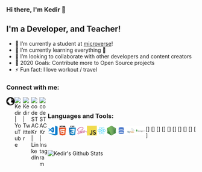 ### Hi there, I'm Kedir  👋

## I'm a Developer, and Teacher!
- 🔭 I’m currently a student at [microverse](https://www.microverse.org/)!
- 🌱 I’m currently learning everything 🤣
- 👯 I’m looking to collaborate with other developers and content creators
- 🥅 2020 Goals: Contribute more to Open Source projects
- ⚡ Fun fact: I love workout / travel

### Connect with me:

[<img align="left" alt="Kedir Abdurahman" width="22px" src="https://raw.githubusercontent.com/iconic/open-iconic/master/svg/globe.svg" />](https://github.com/keddo)
[<img align="left" alt="Kedir | YouTube" width="22px" src="https://cdn.jsdelivr.net/npm/simple-icons@v3/icons/youtube.svg" />](https://youtube.com)
[<img align="left" alt="Kedir | Twitter" width="22px" src="https://cdn.jsdelivr.net/npm/simple-icons@v3/icons/twitter.svg" />](https://twitter.com/kedirman)
[<img align="left" alt="codeSTACKr | LinkedIn" width="22px" src="https://cdn.jsdelivr.net/npm/simple-icons@v3/icons/linkedin.svg" />](https://linkedin.com/in/kedirabdurahman/)
[<img align="left" alt="codeSTACKr | Instagram" width="22px" src="https://cdn.jsdelivr.net/npm/simple-icons@v3/icons/instagram.svg" />](https://www.instagram.com/kedir.a.a/)

<br />

### Languages and Tools:

[<img align="left" alt="Visual Studio Code" width="26px" src="https://raw.githubusercontent.com/github/explore/80688e429a7d4ef2fca1e82350fe8e3517d3494d/topics/visual-studio-code/visual-studio-code.png" />]
[<img align="left" alt="HTML5" width="26px" src="https://raw.githubusercontent.com/github/explore/80688e429a7d4ef2fca1e82350fe8e3517d3494d/topics/html/html.png" />]
[<img align="left" alt="CSS3" width="26px" src="https://raw.githubusercontent.com/github/explore/80688e429a7d4ef2fca1e82350fe8e3517d3494d/topics/css/css.png" />]
[<img align="left" alt="Sass" width="26px" src="https://raw.githubusercontent.com/github/explore/80688e429a7d4ef2fca1e82350fe8e3517d3494d/topics/sass/sass.png" />]
[<img align="left" alt="JavaScript" width="26px" src="https://raw.githubusercontent.com/github/explore/80688e429a7d4ef2fca1e82350fe8e3517d3494d/topics/javascript/javascript.png" />]
[<img align="left" alt="React" width="26px" src="https://raw.githubusercontent.com/github/explore/80688e429a7d4ef2fca1e82350fe8e3517d3494d/topics/react/react.png" />]
[<img align="left" alt="Node.js" width="26px" src="https://raw.githubusercontent.com/github/explore/80688e429a7d4ef2fca1e82350fe8e3517d3494d/topics/nodejs/nodejs.png" />]
[<img align="left" alt="SQL" width="26px" src="https://raw.githubusercontent.com/github/explore/80688e429a7d4ef2fca1e82350fe8e3517d3494d/topics/sql/sql.png" />]
[<img align="left" alt="MySQL" width="26px" src="https://raw.githubusercontent.com/github/explore/80688e429a7d4ef2fca1e82350fe8e3517d3494d/topics/mysql/mysql.png" />]
[<img align="left" alt="MongoDB" width="26px" src="https://raw.githubusercontent.com/github/explore/80688e429a7d4ef2fca1e82350fe8e3517d3494d/topics/mongodb/mongodb.png" />]
<br />
<br />

<img align="left" alt="Kedir's Github Stats" src="https://github-readme-stats.vercel.app/api?username=keddo&show_icons=true&hide_border=true&theme=algolia" />

[twitter]: https://twitter.com/kedirman
[youtube]: https://youtube.com/
[instagram]: https://www.instagram.com/kedir.a.a/
[linkedin]: https://linkedin.com/in/kedirabdurahman/
